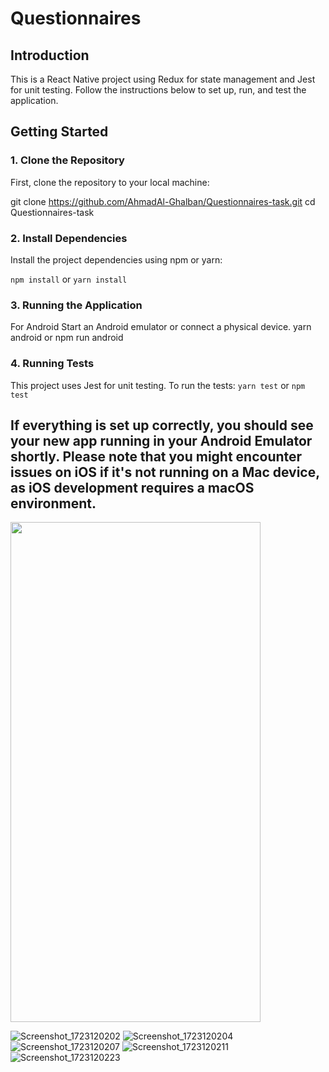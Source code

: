 # Questionnaires

## Introduction

This is a React Native project using Redux for state management and Jest for unit testing. Follow the instructions below to set up, run, and test the application.

## Getting Started

### 1. Clone the Repository

First, clone the repository to your local machine:

git clone https://github.com/AhmadAl-Ghalban/Questionnaires-task.git
cd Questionnaires-task

### 2. Install Dependencies
   Install the project dependencies using npm or yarn:

`npm install`
or
`yarn install`

### 3. Running the Application
   For Android
   Start an Android emulator or connect a physical device.
   yarn android or npm run android
### 4. Running Tests
   This project uses Jest for unit testing. To run the tests:
   `yarn test`
   or
   `npm test`
  ## If everything is set up correctly, you should see your new app running in your Android Emulator shortly. Please note that you might encounter issues on iOS if it's not running on a Mac device, as iOS development requires a macOS environment.
<img src="https://github.com/user-attachments/assets/6e1b3a6a-4b27-4abb-94f8-43766f8adb0f" width="400" height="800"/>

![Screenshot_1723120202](https://github.com/user-attachments/assets/6e1b3a6a-4b27-4abb-94f8-43766f8adb0f)
![Screenshot_1723120204](https://github.com/user-attachments/assets/ac987ddb-cde0-4c1e-95c8-283ced54aaea=250x250)
![Screenshot_1723120207](https://github.com/user-attachments/assets/93aec873-cc68-49fd-9918-27ed5c78da70)
![Screenshot_1723120211](https://github.com/user-attachments/assets/7fa939ac-5cde-419c-87be-ef2a94bcc957)
![Screenshot_1723120223](https://github.com/user-attachments/assets/8a602954-e766-4abf-b3c9-cfa007a46ab6)

